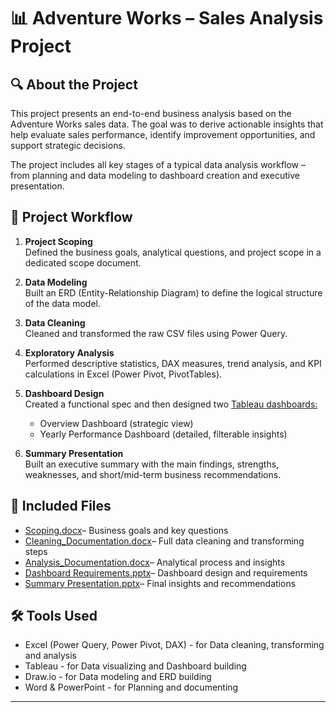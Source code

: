 # 📊 Adventure Works – Sales Analysis Project

## 🔍 About the Project

This project presents an end-to-end business analysis based on the Adventure Works sales data. The goal was to derive actionable insights that help evaluate sales performance, identify improvement opportunities, and support strategic decisions.

The project includes all key stages of a typical data analysis workflow – from planning and data modeling to dashboard creation and executive presentation.

## 🧩 Project Workflow

1. **Project Scoping**  
   Defined the business goals, analytical questions, and project scope in a dedicated scope document.

2. **Data Modeling**  
   Built an ERD (Entity-Relationship Diagram) to define the logical structure of the data model.

3. **Data Cleaning**  
   Cleaned and transformed the raw CSV files using Power Query. 

4. **Exploratory Analysis**  
   Performed descriptive statistics, DAX measures, trend analysis, and KPI calculations in Excel (Power Pivot, PivotTables).

5. **Dashboard Design**  
   Created a functional spec and then designed two [Tableau dashboards:](https://public.tableau.com/views/Adventure_Works_17511047622390/YearStatsDashboard?:language=en-US&:sid=&:redirect=auth&:display_count=n&:origin=viz_share_link)  
   - Overview Dashboard (strategic view)  
   - Yearly Performance Dashboard (detailed, filterable insights)

6. **Summary Presentation**  
   Built an executive summary with the main findings, strengths, weaknesses, and short/mid-term business recommendations.

## 📁 Included Files

- [Scoping.docx](https://github.com/user-attachments/files/20961701/Scoping.docx)– Business goals and key questions   
- [Cleaning_Documentation.docx](https://github.com/user-attachments/files/20961682/Cleaning_Documentation.docx)– Full data cleaning and transforming steps  
- [Analysis_Documentation.docx](https://github.com/user-attachments/files/20961679/Analysis_Documentation.docx)– Analytical process and insights  
- [Dashboard Requirements.pptx](https://github.com/user-attachments/files/20961703/Dashboard.Requirements.pptx)– Dashboard design and requirements  
- [Summary Presentation.pptx](https://github.com/user-attachments/files/20961702/Summary.Presentation.pptx)– Final insights and recommendations  

## 🛠 Tools Used

- Excel (Power Query, Power Pivot, DAX)  - for Data cleaning, transforming and analysis
- Tableau  - for Data visualizing and Dashboard building
- Draw.io  - for Data modeling and ERD building
- Word & PowerPoint - for Planning and documenting

---


